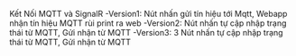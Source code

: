 Kết Nối MQTT và SignalR
-Version1: Nút nhấn gửi tín hiệu tới Mqtt, Webapp nhận tín hiệu MQTT rùi print ra web
-Version2: Nút nhấn tự cập nhập trạng thái từ MQTT, Gửi nhận từ MQTT
-Version3: 3 Nút nhấn tự cập nhập trạng thái từ MQTT, Gửi nhận từ MQTT
